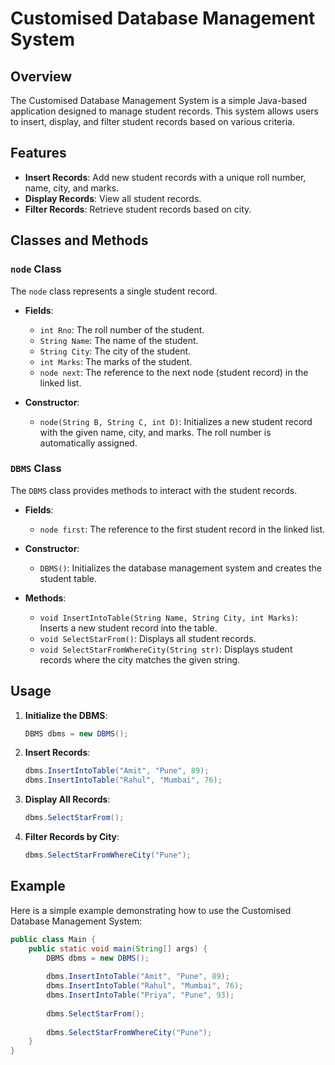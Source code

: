 # Customised Database Management System

## Overview
The Customised Database Management System is a simple Java-based application designed to manage student records. This system allows users to insert, display, and filter student records based on various criteria.

## Features
- **Insert Records**: Add new student records with a unique roll number, name, city, and marks.
- **Display Records**: View all student records.
- **Filter Records**: Retrieve student records based on city.

## Classes and Methods

### `node` Class
The `node` class represents a single student record.
- **Fields**:
  - `int Rno`: The roll number of the student.
  - `String Name`: The name of the student.
  - `String City`: The city of the student.
  - `int Marks`: The marks of the student.
  - `node next`: The reference to the next node (student record) in the linked list.

- **Constructor**:
  - `node(String B, String C, int D)`: Initializes a new student record with the given name, city, and marks. The roll number is automatically assigned.

### `DBMS` Class
The `DBMS` class provides methods to interact with the student records.
- **Fields**:
  - `node first`: The reference to the first student record in the linked list.

- **Constructor**:
  - `DBMS()`: Initializes the database management system and creates the student table.

- **Methods**:
  - `void InsertIntoTable(String Name, String City, int Marks)`: Inserts a new student record into the table.
  - `void SelectStarFrom()`: Displays all student records.
  - `void SelectStarFromWhereCity(String str)`: Displays student records where the city matches the given string.

## Usage
1. **Initialize the DBMS**:
    ```java
    DBMS dbms = new DBMS();
    ```

2. **Insert Records**:
    ```java
    dbms.InsertIntoTable("Amit", "Pune", 89);
    dbms.InsertIntoTable("Rahul", "Mumbai", 76);
    ```

3. **Display All Records**:
    ```java
    dbms.SelectStarFrom();
    ```

4. **Filter Records by City**:
    ```java
    dbms.SelectStarFromWhereCity("Pune");
    ```

## Example
Here is a simple example demonstrating how to use the Customised Database Management System:

```java
public class Main {
    public static void main(String[] args) {
        DBMS dbms = new DBMS();
        
        dbms.InsertIntoTable("Amit", "Pune", 89);
        dbms.InsertIntoTable("Rahul", "Mumbai", 76);
        dbms.InsertIntoTable("Priya", "Pune", 93);
        
        dbms.SelectStarFrom();
        
        dbms.SelectStarFromWhereCity("Pune");
    }
}
